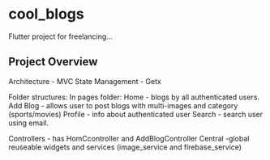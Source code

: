 # cool_blogs

Flutter project for freelancing...

## Project Overview
Architecture - MVC
State Management - Getx

Folder structures:
In pages folder:
Home - blogs by all authenticated users.
Add Blog - allows user to post blogs with multi-images and category (sports/movies)
Profile - info about authenticated user
Search - search user using email.

Controllers - has HomCcontroller and AddBlogController
Central -global reuseable widgets and services (image_service and firebase_service)



